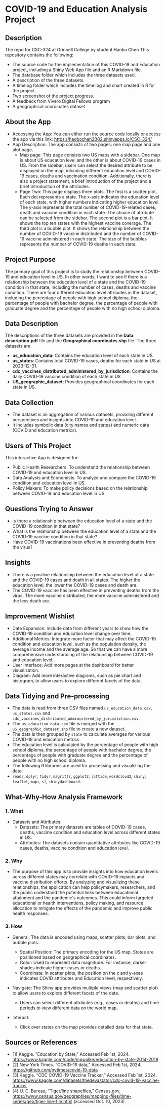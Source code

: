 # COVID-19 and Education Analysis Project

## Description
The repo for CSC-324 at Grinnell College by student Haobo Chen
This repository contains the following:
- The source code for the implementation of this COVID-19 and Education project, including a Shiny Web App file and an R Markdown file.
- The database folder which includes the three datasets used.
- A description of the three datasets.
- A timelog folder which includes the time log and chart created in R for the project.
- Two screenshot of the project progress.
- A feedback from Vivero Digital Fellows program
- A geographical coordinates dataset 

## About the App
- Accessing the App:
    You can either run the source code locally or access the app via this link:  https://haobochen2002.shinyapps.io/CSC-324/
- App Description:
    The app consists of two pages: one map page and one plot page.
    * Map page: This page consists two US maps with a sidebar. One map is about US education level and the other is about COVID-19 cases in US. From the sidebar, users can select the desired attribute to be displayed on the map, inlcuding 
    different education level and COVID-19 cases, deaths and vaccination condition. Additionally, there is also a project 
    statement, a brief introduction of the project and a brief introduction of the attributes.
    * Page Two: This page displays three plots. The first is a scatter plot. Each dot represents a state. The x-axis indicates the education level of each state, with higher numbers indicating higher education level. The y-axis represents the total number of COVID-19-related cases, death and vaccine condition in each state. The choice of attribute can be selected from the sidebar. The second plot is a bar plot. It shows the top ten states with the highest vaccine coverage. The third plot is a bubble plot. It shows the relationship between the number of COVID-19 vaccine distributed and the number of COVID-19 vaccine administered in each state. The size of the bubbles represents the number of COVID-19 deaths in each state.

## Project Purpose
The primary goal of this project is to study the relationship between COVID-19 and education level in US. In other words, I want to see if there is a relationship between the education level of a state and the COVID-19 condition in that state, including the number of cases, deaths and vaccine condition. There are four different education level attributes in the dataset, including the percentage of people with high school diploma, the percentage of people with bachelor degree, the percentage of people with graduate degree and the percentage of people with no high school diploma.


## Data Description
The descriptions of the three datasets are provided in the **Data description.pdf** file and the **Geographical coordinates.shp** file. The three datasets are:
- **us_education_data**: Contains the education level of each state in US.
- **us_states**: Contains total COVID-19 cases, deaths for each state in US at 2023-12-31.
- **cdc_vaccines_distributed_administered_by_jurisdiction**: Contains the daily COVID-19 vaccine condition of each state in US 
- **US_geographic_dataset**: Provides geographical coordinates for each state in US.

## Data Collection
- The dataset is an aggregation of various datasets, providing different perspectives and insights into COVID-19 and education level.
- It includes symbolic data (city names and states) and numeric data (COVID and education metrics).

## Users of This Project
This interactive App is designed for:
- Public Health Researchers: To understand the relationship between COVID-19 and education level in US.
- Data Analysts and Economists: To analyze and compare the COVID-19 condition and education level in US.
- Policy Makers: To make policy decisions based on the relationship between COVID-19 and education level in US.

## Questions Trying to Answer
- Is there a relationship between the education level of a state and the COVID-19 condition in that state?
- What is the relationship between the education level of a state and the COVID-19 vaccine condition in that state?
- Have COVID-19 vaccinations been effective in preventing deaths from the virus?

## Insights
- There is a positive relationship between the education level of a state and the COVID-19 cases and death in all states. The higher the education level, the lower the COVID-19 cases and death are.
- The COVID-19 vaccine has been effective in preventing deaths from the virus. The more vaccine distributed, the more vaccine administered and the less death are.

## Improvement Wishlist
- Date Expansion: Include data from different years to show how the COVID-19 condition and education level change over time.
- Additional Metrics: Integrate more factor that may affect the COVID-19 condition and education level, such as the population density, the average income and the average age. So that we can have a more comprehensive understanding of the relationship between COVID-19 and education level.
- User Interface: Add more pages at the dashboard for better visualization.
- Diagram: Add more interactive diagrams, such as pie chart and histogram, to allow users to explore different facets of the data.

## Data Tidying and Pre-processing
- The data is read from three CSV files named `us_education_data.csv`, `us_states.csv` and `cdc_vaccines_distributed_administered_by_jurisdiction.csv`.
- The `us_education_data.csv` file is merged with the `US_geographic_dataset.shp` file to create a new dataset.
- The data is then grouped by `state` to calculate averages for various COVID-19 and education metrics.
- The education level is calculated by the percentage of people with high school diploma, the percentage of people with bachelor degree, the percentage of people with graduate degree and the percentage of people with no high school diploma.
- The following R libraries are used for processing and visualizing the data:
- `readr`, `dplyr`, `tidyr`, `magrittr`, `ggplot2`, `lattice`, `wordcloud2`, `shiny`, `leaflet`, `maps`, `sf`, `shinydashboard`.

## What-Why-How Analysis Framework
### 1. **What**

- Datasets and Attributes:
    * Datasets: The primary datasets are tables of COVID-19 cases, deaths, vaccine condition and education level across different states in US.
    * Attributes: The datasets contain quantitative attributes like COVID-19 cases, deaths, vaccine condition and education level.

### 2. **Why**
- The purpose of this app is to provide insights into how education levels across different states may correlate with COVID-19 impacts and vaccine distribution efforts. By analyzing and visualizing these relationships, the application can help policymakers, researchers, and the public understand the potential links between educational attainment and the pandemic's outcomes. This could inform targeted educational or health interventions, policy making, and resource allocation to mitigate the effects of the pandemic and improve public health responses.

### 3. **How**
- General: The data is encoded using maps, scatter plots, bar plots, and bubble plots.
    * Spatial Position: The primary encoding for the US map. States are positioned based on geographical coordinates.
    * Color: Used to represent data magnitude. For instance, darker shades indicate higher cases or deaths.
    * Coordinate: In scatter plots, the position on the x and y-axes indicates COVID attributes and Education level, respectively.

- Navigate: The Shiny app provides multiple views (map and scatter plot) to allow users to explore different facets of the data.
    * Users can select different attributes (e.g., cases or deaths) and time periods to view different data on the world map.
       
- Interact:
    * Click over states on the map provides detailed data for that state.



## Sources or References
- [1] Kaggle. “Education by State,” Accessed Feb 1st, 2024. https://www.kaggle.com/code/mpwolke/education-by-state-2014-2018
- [2] New York Times. “COVID-19 data,” Accessed Feb 1st, 2024. https://github.com/nytimes/covid-19-data
- [3] Kaggle. “CDC COVID-19 Vaccine Tracker,” Accessed Feb 1st, 2024. https://www.kaggle.com/datasets/thedevastator/cdc-covid-19-vaccine-tracker
- [4] U. C. Bureau, “Tiger/line shapefiles,” Census.gov, https://www.census.gov/geographies/mapping-files/time-series/geo/tiger-line-file.html (accessed Oct. 10, 2023). 